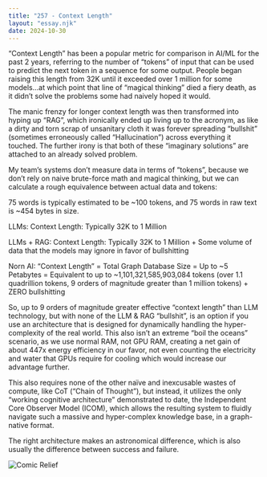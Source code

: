 ```yaml
---
title: "257 - Context Length"
layout: "essay.njk"
date: 2024-10-30
---
```


“Context Length” has been a popular metric for comparison in AI/ML for the past 2 years, referring to the number of “tokens” of input that can be used to predict the next token in a sequence for some output. People began raising this length from 32K until it exceeded over 1 million for some models…at which point that line of “magical thinking” died a fiery death, as it didn’t solve the problems some had naively hoped it would.

The manic frenzy for longer context length was then transformed into hyping up “RAG”, which ironically ended up living up to the acronym, as like a dirty and torn scrap of unsanitary cloth it was forever spreading “bullshit” (sometimes erroneously called “Hallucination”) across everything it touched. The further irony is that both of these “imaginary solutions” are attached to an already solved problem.

My team’s systems don’t measure data in terms of “tokens”, because we don’t rely on naive brute-force math and magical thinking, but we can calculate a rough equivalence between actual data and tokens:

75 words is typically estimated to be ~100 tokens, and 75 words in raw text is ~454 bytes in size.

LLMs: Context Length: Typically 32K to 1 Million

LLMs + RAG: Context Length: Typically 32K to 1 Million + Some volume of data that the models may ignore in favor of bullshitting

Norn AI: “Context Length” = Total Graph Database Size = Up to ~5 Petabytes = Equivalent to up to ~1,101,321,585,903,084 tokens (over 1.1 quadrillion tokens, 9 orders of magnitude greater than 1 million tokens) + ZERO bullshitting

So, up to 9 orders of magnitude greater effective “context length” than LLM technology, but with none of the LLM & RAG “bullshit”, is an option if you use an architecture that is designed for dynamically handling the hyper-complexity of the real world.  This also isn’t an extreme “boil the oceans” scenario, as we use normal RAM, not GPU RAM, creating a net gain of about 447x energy efficiency in our favor, not even counting the electricity and water that GPUs require for cooling which would increase our advantage further.

This also requires none of the other naïve and inexcusable wastes of compute, like CoT (“Chain of Thought”), but instead, it utilizes the only “working cognitive architecture” demonstrated to date, the Independent Core Observer Model (ICOM), which allows the resulting system to fluidly navigate such a massive and hyper-complex knowledge base, in a graph-native format.

The right architecture makes an astronomical difference, which is also usually the difference between success and failure.

![Comic Relief](https://media.licdn.com/dms/image/v2/D4D22AQHa2f9OATkMkg/feedshare-shrink_800/feedshare-shrink_800/0/1729658426032?e=1736985600&v=beta&t=_OKGTEt7GGjZEopwdvedNWrdPIn3JlX9v6HfrDofIZE)